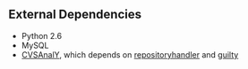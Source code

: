 
External Dependencies
---------------------
* Python 2.6
* MySQL
* [CVSAnalY](https://github.com/SoftwareIntrospectionLab/cvsanaly/tree/develop), which depends on [repositoryhandler](https://github.com/SoftwareIntrospectionLab/repositoryhandler/tree/develop) and [guilty](https://github.com/SoftwareIntrospectionLab/guilty) 